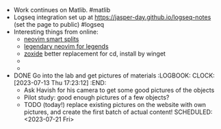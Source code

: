 - Work continues on Matlib. #matlib
- Logseq integration set up at https://jasper-day.github.io/logseq-notes (set the page to public) #logseq
- Interesting things from online:
	- [neovim smart splits](https://neovimcraft.com/plugin/mrjones2014/smart-splits.nvim/index.html)
	- [legendary neovim for legends](https://github.com/mrjones2014/legendary.nvim)
	- [zoxide](https://github.com/ajeetdsouza/zoxide) better replacement for cd, install by winget
	-
	-
- DONE Go into the lab and get pictures of materials
  :LOGBOOK:
  CLOCK: [2023-07-13 Thu 17:23:12]
  :END:
	- Ask Havish for his camera to get some good pictures of the objects
	- Pilot study: good enough pictures of a few objects?
	- TODO (today!) replace existing pictures on the website with own pictures, and create the first batch of actual content!
	  SCHEDULED: <2023-07-21 Fri>